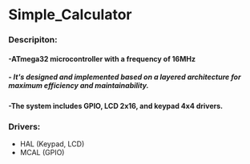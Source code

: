 # Simple_Calculator 
### Descripiton:
#### -ATmega32 microcontroller with a frequency of 16MHz
##### - It's designed and implemented based on a layered architecture for maximum efficiency and maintainability.
#### -The system includes GPIO, LCD 2x16, and keypad 4x4 drivers.
### Drivers:
- HAL (Keypad, LCD)
- MCAL (GPIO)
